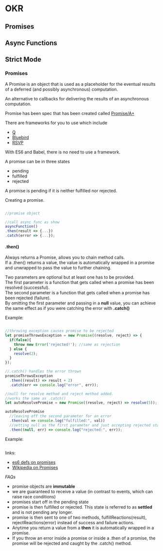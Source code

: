 # OKR
## Promises
## Async Functions
## Strict Mode

### Promises

A Promise is an object that is used as a placeholder for the eventual results of a deferred (and possibly asynchronous) computation.

An alternative to callbacks for delivering the results of an asynchronous computation.

Promise has been spec that has been created called [Promise/A+](https://promisesaplus.com/)

There are frameworks for you to use which include
+ [Q](https://github.com/kriskowal/q)
+ [Bluebird](https://github.com/petkaantonov/bluebird)
+ [RSVP](https://github.com/tildeio/rsvp.js)

With ES6 and Babel, there is no need to use a framework.

A promise can be in three states
+ pending
+ fulfilled
+ rejected

A promise is pending if it is neither fulfilled nor rejected.

Creating a promise.

```javascript

//promise object

//call async func as show
asyncFunction()
.then(result => {...})
.catch(error => {...});
```

#### .then()
Always returns a Promise, allows you to chain method calls.  
If a .then() returns a value, the value is automatically wrapped in a promise and unwrapped to pass the value to further chaining.

Two parameters are optional but at least one has to be provided.  
The first parameter is a function that gets called when a promise has been resolved (successful).  
The second parameter is a function that gets called when a promise has been rejected (failure).  
By omitting the first parameter and passing in a **null** value, you can achieve the same effect as if you were catching the error with **.catch()**  

Example:
```javascript

//throwing exception causes promise to be rejected
let promiseThrowsException = new Promise((resolve, reject) => {
  if(false){
    throw new Error('rejected!'); //same as rejection
  } else {
    resolve(2);
  }
});

//.catch() handles the error thrown
promiseThrowsException
  .then((result) => result + 2)
  .catch(err => console.log("error", err));

//null for resolve method and reject method added.
//works the same as .catch()
let autoResolvePromise = new Promise((resolve, reject) => resolve(5));

autoResolvePromise
  //leaving off the second parameter for an error
  .then(val => console.log("fulfilled:", val))
  //setting null as the first parameter and just accepting rejected state, just like .catch()
  .then((null, err) => console.log("rejected:", err));


```


Example:
```javascript

```




links:
+ [es6 defs on promises](https://tc39.github.io/ecma262/#sec-promise-objects)
+ [Wikipedia on Promises](https://tc39.github.io/ecma262/#sec-promise-objects)

*FAQs*
+ promise objects are **immutable**
+ we are guaranteed to receive a value (in contrast to events, which can raise race conditions)
+ promises start off in the pending state
 + promise is then fulfilled or rejected. This state is referred to as **settled** and is not pending any longer.
 + promise is then sent to one of two methods, fulfillReactions(result), rejectReactions(error) instead of success and failure actions.
+ Anytime you return a value from a **then** it is automatically wrapped in a promise.
+ If you throw an error inside a promise or inside a .then of a promise, the promise will be rejected and caught by the .catch() method.
